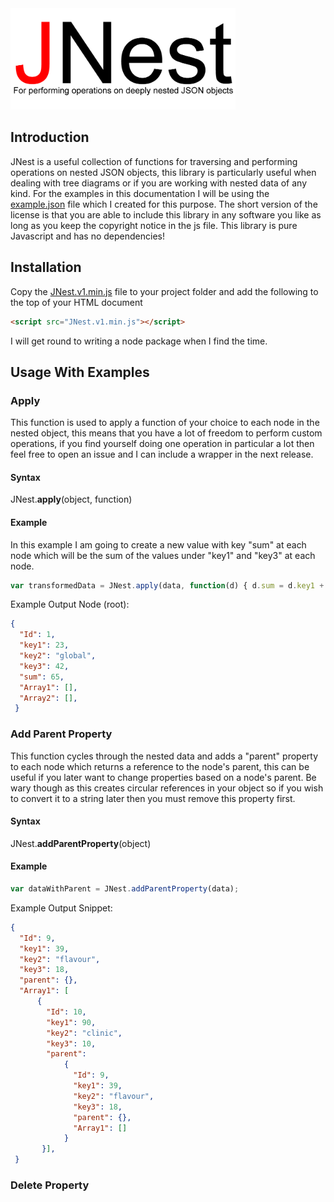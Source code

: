 <img src="https://raw.githubusercontent.com/TPreece101/JNest/master/JNest-logo-Final.gif"  width="360" height="162">

## Introduction

JNest is a useful collection of functions for traversing and performing operations on nested JSON objects, this library is particularly useful when dealing with tree diagrams or if you are working with nested data of any kind. For the examples in this documentation I will be using the [example.json](https://github.com/TPreece101/JNest/blob/master/example.json) file which I created for this purpose. The short version of the license is that you are able to include this library in any software you like as long as you keep the copyright notice in the js file. This library is pure Javascript and has no dependencies!

## Installation

Copy the [JNest.v1.min.js](https://raw.githubusercontent.com/TPreece101/JNest/master/JNest.v1.min.js) file to your project folder and add the following to the top of your HTML document 

```html
<script src="JNest.v1.min.js"></script>
```
I will get round to writing a node package when I find the time.

## Usage With Examples 

### Apply

This function is used to apply a function of your choice to each node in the nested object, this means that you have a lot of freedom to perform custom operations, if you find yourself doing one operation in particular a lot then feel free to open an issue and I can include a wrapper in the next release.  

#### Syntax

JNest.<b>apply</b>(object, function)

#### Example 

In this example I am going to create a new value with key "sum" at each node which will be the sum of the values under "key1" and "key3" at each node.

```js
var transformedData = JNest.apply(data, function(d) { d.sum = d.key1 + d.key3 });
```
Example Output Node (root):
```json
{
  "Id": 1,
  "key1": 23,
  "key2": "global",
  "key3": 42,
  "sum": 65,
  "Array1": [],
  "Array2": [],
 } 
```

### Add Parent Property

This function cycles through the nested data and adds a "parent" property to each node which returns a reference to the node's parent, this can be useful if you later want to change properties based on a node's parent. Be wary though as this creates circular references in your object so if you wish to convert it to a string later then you must remove this property first.

#### Syntax

JNest.<b>addParentProperty</b>(object)

#### Example 

```js
var dataWithParent = JNest.addParentProperty(data);
```

Example Output Snippet:

```json
{
  "Id": 9,
  "key1": 39,
  "key2": "flavour",
  "key3": 18,
  "parent": {},
  "Array1": [
      {
        "Id": 10,
        "key1": 90,
        "key2": "clinic",
        "key3": 10,
        "parent": 
            {
              "Id": 9,
              "key1": 39,
              "key2": "flavour",
              "key3": 18,
              "parent": {},
              "Array1": []
            }
       }],
 } 
```

### Delete Property
